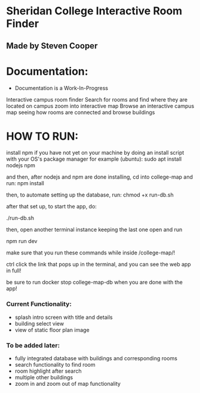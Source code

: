 # Sheridan College Interactive Room Finder
## Made by Steven Cooper

# Documentation:
* Documentation is a Work-In-Progress 

Interactive campus room finder
Search for rooms and find where they are located on campus
zoom into interactive map 
Browse an interactive campus map seeing how rooms are connected and browse buildings

# HOW TO RUN:
install npm if you have not yet on your machine by doing an install script with your OS's package manager
for example (ubuntu):
sudo apt install nodejs npm

and then, after nodejs and npm are done installing, cd into college-map and run:
npm install 

then, to automate setting up the database, run:
chmod +x run-db.sh

after that set up, to start the app, do:

./run-db.sh

then, open another terminal instance keeping the last one open and run 

npm run dev

make sure that you run these commands while inside /college-map/!

ctrl click the link that pops up in the terminal, and you can see the web app in full!

be sure to run docker stop college-map-db when you are done with the app!

### Current Functionality:

- splash intro screen with title and details 
- building select view
- view of static floor plan image

### To be added later:

- fully integrated database with buildings and corresponding rooms
- search functionality to find room
- room highlight after search
- multiple other buildings
- zoom in and zoom out of map functionality
